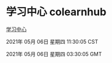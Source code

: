 # 学习中心 colearnhub
[学习中心](http://59.174.26.30:56308/colearnhub/)

2021年 05月 06日 星期四 11:30:05 CST

2021年 05月 06日 星期四 03:30:05 GMT
